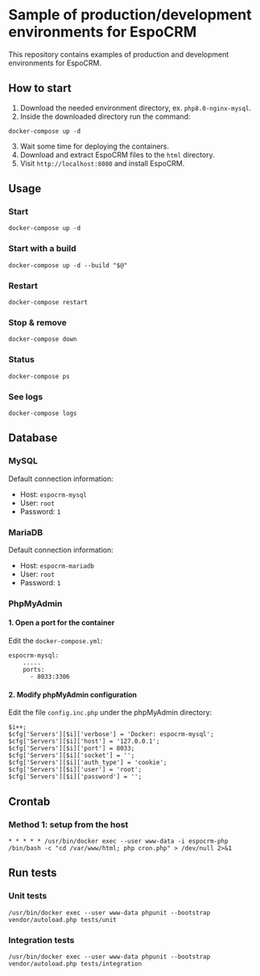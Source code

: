 # Sample of production/development environments for EspoCRM

This repository contains examples of production and development environments for EspoCRM.

## How to start

1. Download the needed environment directory, ex. `php8.0-nginx-mysql`.
2. Inside the downloaded directory run the command:

```
docker-compose up -d
```

3. Wait some time for deploying the containers.
4. Download and extract EspoCRM files to the `html` directory.
5. Visit `http://localhost:8080` and install EspoCRM.

## Usage

### Start

```
docker-compose up -d
```

### Start with a build

```
docker-compose up -d --build "$@"
```

### Restart

```
docker-compose restart
```

### Stop & remove

```
docker-compose down
```

### Status

```
docker-compose ps
```

### See logs

```
docker-compose logs
```

## Database

### MySQL

Default connection information:

- Host: `espocrm-mysql`
- User: `root`
- Password: `1`

### MariaDB

Default connection information:

- Host: `espocrm-mariadb`
- User: `root`
- Password: `1`

### PhpMyAdmin

#### 1. Open a port for the container

Edit the `docker-compose.yml`:

```
espocrm-mysql:
    .....
    ports:
      - 8033:3306
```

#### 2. Modify phpMyAdmin configuration

Edit the file `config.inc.php` under the phpMyAdmin directory:

```
$i++;
$cfg['Servers'][$i]['verbose'] = 'Docker: espocrm-mysql';
$cfg['Servers'][$i]['host'] = '127.0.0.1';
$cfg['Servers'][$i]['port'] = 8033;
$cfg['Servers'][$i]['socket'] = '';
$cfg['Servers'][$i]['auth_type'] = 'cookie';
$cfg['Servers'][$i]['user'] = 'root';
$cfg['Servers'][$i]['password'] = '';
```

## Crontab

### Method 1: setup from the host

```
* * * * * /usr/bin/docker exec --user www-data -i espocrm-php /bin/bash -c "cd /var/www/html; php cron.php" > /dev/null 2>&1
```

## Run tests

### Unit tests

```
/usr/bin/docker exec --user www-data phpunit --bootstrap vendor/autoload.php tests/unit
```

### Integration tests

```
/usr/bin/docker exec --user www-data phpunit --bootstrap vendor/autoload.php tests/integration
```
